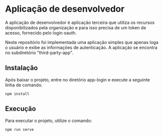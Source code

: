 # Aplicação de desenvolvedor
A aplicação de desenvolvedor é aplicação terceira que utiliza os recursos disponibilizados pela organização e para
isso precisa de um token de acesso, fornecido pelo login oauth.

Neste repositório foi implementada uma aplicação simples que apenas loga o usuário e exibe as informações de 
autenticação. A aplicação se encontra no subdiretório "third-party-app".

## Instalação
Após baixar o projeto, entre no diretório app-login e execute a seguinte linha de comando.
```
npm install
```

## Execução
Para executar o projeto, utilize o comando:
```
npm run serve
```